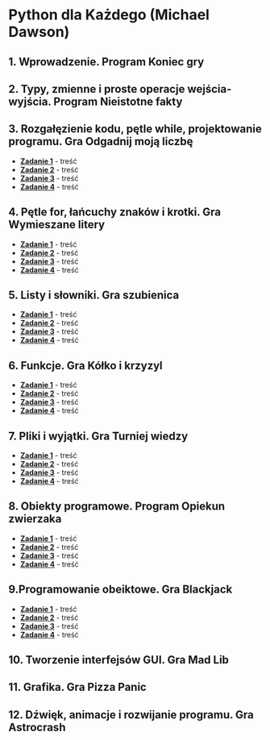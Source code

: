 # Python dla Każdego (Michael Dawson)

## 1. Wprowadzenie. Program Koniec gry

## 2. Typy, zmienne i proste operacje wejścia-wyjścia. Program Nieistotne fakty

## 3. Rozgałęzienie kodu, pętle while, projektowanie programu. Gra Odgadnij moją liczbę

* **[Zadanie 1](http://google.pl)** - treść
* **[Zadanie 2](http://google.pl)** - treść
* **[Zadanie 3](http://google.pl)** - treść
* **[Zadanie 4](http://google.pl)** - treść

## 4. Pętle for, łańcuchy znaków i krotki. Gra Wymieszane litery

* **[Zadanie 1](http://google.pl)** - treść
* **[Zadanie 2](http://google.pl)** - treść
* **[Zadanie 3](http://google.pl)** - treść
* **[Zadanie 4](http://google.pl)** - treść

## 5. Listy i słowniki. Gra szubienica

* **[Zadanie 1](http://google.pl)** - treść
* **[Zadanie 2](http://google.pl)** - treść
* **[Zadanie 3](http://google.pl)** - treść
* **[Zadanie 4](http://google.pl)** - treść

## 6. Funkcje. Gra Kółko i krzyzyl

* **[Zadanie 1](http://google.pl)** - treść
* **[Zadanie 2](http://google.pl)** - treść
* **[Zadanie 3](http://google.pl)** - treść
* **[Zadanie 4](http://google.pl)** - treść

## 7. Pliki i wyjątki. Gra Turniej wiedzy

* **[Zadanie 1](http://google.pl)** - treść
* **[Zadanie 2](http://google.pl)** - treść
* **[Zadanie 3](http://google.pl)** - treść
* **[Zadanie 4](http://google.pl)** - treść

## 8. Obiekty programowe. Program Opiekun zwierzaka

* **[Zadanie 1](http://google.pl)** - treść
* **[Zadanie 2](http://google.pl)** - treść
* **[Zadanie 3](http://google.pl)** - treść
* **[Zadanie 4](http://google.pl)** - treść

## 9.Programowanie obeiktowe. Gra Blackjack

* **[Zadanie 1](http://google.pl)** - treść
* **[Zadanie 2](http://google.pl)** - treść
* **[Zadanie 3](http://google.pl)** - treść
* **[Zadanie 4](http://google.pl)** - treść

## 10. Tworzenie interfejsów GUI. Gra Mad Lib

## 11. Grafika. Gra Pizza Panic

## 12. Dźwięk, animacje i rozwijanie programu. Gra Astrocrash
